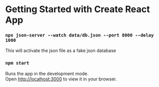# Getting Started with Create React App

### `npx json-server --watch data/db.json --port 8000 --delay 1000`

This will activate the json file as a fake json database

### `npm start`

Runs the app in the development mode.\
Open [http://localhost:3000](http://localhost:3000) to view it in your browser.
